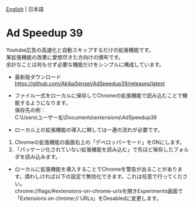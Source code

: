 [English](/README.md) | 日本語  
  
# Ad Speedup 39
Youtube広告の高速化と自動スキップするだけの拡張機能です。  
某拡張機能の改悪に愛想尽きた方向けの頒布です。  
余計なことは何もせず必要な機能だけをシンプルに構成しています。  
  
- 最新版ダウンロード  
https://github.com/AkibaSensei/AdSpeedup39/releases/latest
  
- ファイル一式をローカルに保存してChromeの拡張機能で読み込むことで機能するようになります。  
保存先の例：  
C:\Users\ユーザー名\Documents\extensions\AdSpeedup39  
  
- ローカル上の拡張機能の導入に関しては一連の流れが必要です。
1. Chromeの拡張機能の画面右上の「デベロッパーモード」をONにします。
2. 「パッケージ化されていない拡張機能を読み込む」で先ほど保存したフォルダを読み込みます。

- ローカルに拡張機能を導入することでChromeを警告が出ることがあります。煩わしければ以下の設定で無効化できます。これは任意で行ってください。  
chrome://flags/#extensions-on-chrome-urlsを開きExperiments画面で「Extensions on chrome:// URLs」をDesabledに変更します。
